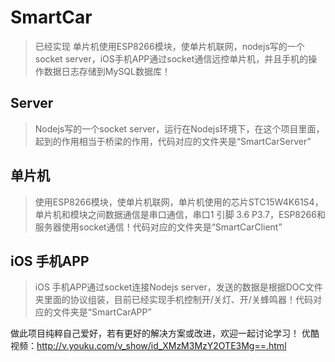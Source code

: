 # SmartCar

> 已经实现 单片机使用ESP8266模块，使单片机联网，nodejs写的一个socket server，iOS手机APP通过socket通信远控单片机，并且手机的操作数据日志存储到MySQL数据库！

## Server

> Nodejs写的一个socket server，运行在Nodejs环境下，在这个项目里面，起到的作用相当于桥梁的作用，代码对应的文件夹是“SmartCarServer”


## 单片机

> 使用ESP8266模块，使单片机联网，单片机使用的芯片STC15W4K61S4，单片机和模块之间数据通信是串口通信，串口1 引脚 3.6 P3.7，ESP8266和服务器使用socket通信！代码对应的文件夹是“SmartCarClient”

## iOS 手机APP

> iOS 手机APP通过socket连接Nodejs server，发送的数据是根据DOC文件夹里面的协议组装，目前已经实现手机控制开/关灯、开/关蜂鸣器！代码对应的文件夹是“SmartCarAPP”


做此项目纯粹自己爱好，若有更好的解决方案或改进，欢迎一起讨论学习！ 优酷视频：http://v.youku.com/v_show/id_XMzM3MzY2OTE3Mg==.html
